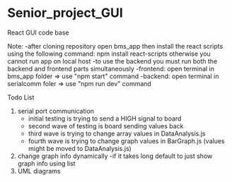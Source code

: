# Senior_project_GUI
React GUI code base

Note:
-after cloning repository open bms_app then
	install the react scripts using the following
	command: npm install react-scripts
	otherwise you cannot run app on local host
-to use the backend you must run both the backend and frontend parts simultaneously
	-frontend: open terminal in bms_app folder => use "npm start" command
	-backend: open terminal in serialcomm foler => use "npm run dev" command

Todo List

1. serial port communication
	- initial testing is trying to send a HIGH signal to board
	- second wave of testing is board sending values back
	- third wave is trying to change array values in DataAnalysis.js
	- fourth wave is trying to change graph values in BarGraph.js 
		(values might be moved to DataAnalysis.js)
2. change graph info dynamically
	-if it takes long default to just show graph info using list
3. UML diagrams
